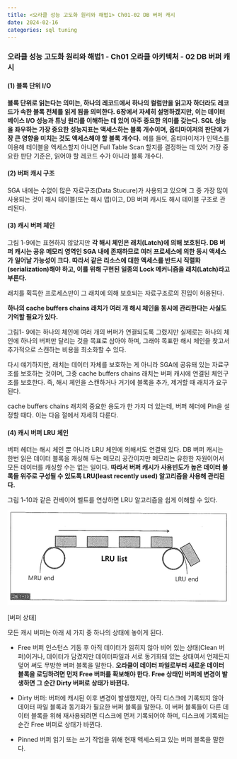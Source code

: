 ```yaml
---
title: <오라클 성능 고도화 원리와 해법1> Ch01-02 DB 버퍼 캐시
date: 2024-02-16
categories: sql tuning
---
```



### 오라클 성능 고도화 원리와 해법1 - Ch01 오라클 아키텍처 - 02 DB 버퍼 캐시

#### (1) 블록 단위 I/O

**블록 단위로 읽는다는 의미는, 하나의 레코드에서 하나의 컬럼만을 읽고자 하더라도 레코드가 속한 블록 전체를 읽게 됨을 의미한다. 6장에서 자세히 설명하겠지만, 이는 데이터베이스 I/O 성능과 튜닝 원리를 이해하는 데 있어 아주 중요한 의미를 갖는다. SQL 성능을 좌우하는 가장 중요한 성능지표는 액세스하는 블록 개수이며, 옵티마이저의 판단에 가장 큰 영향을 미치는 것도 액세스해야 할 블록 개수다.** 예를 들어, 옵티마이저가 인덱스를 이용해 테이블을 액세스할지 아니면 Full Table Scan 할지를 결정하는 데 있어 가장 중요한 판단 기준은, 읽어야 할 레코드 수가 아니라 블록 개수다.


#### (2) 버퍼 캐시 구조

SGA 내에는 수없이 많은 자료구조(Data Stucure)가 사용되고 있으며 그 중 가장 많이 사용되는 것이 해시 테이블(또는 해시 맵)이고, DB 버퍼 캐시도 해시 테이블 구조로 관리된다.


#### (3) 캐시 버퍼 체인

그림 1-9에는 표현하지 않았지만 **각 해시 체인은 래치(Latch)에 의해 보호된다. DB 버퍼 캐시는 공유 메모리 영역인 SGA 내에 존재하므로 여러 프로세스에 의한 동시 액세스가 일어날 가능성이 크다. 따라서 같은 리소스에 대한 액세스를 반드시 직렬화(serialization)해야 하고, 이를 위해 구현된 일종의 Lock 메커니즘을 래치(Latch)라고 부른다.**

래치를 획득한 프로세스만이 그 래치에 의해 보호되는 자료구조로의 진입이 허용된다.

**하나의 cache buffers chains 래치가 여러 개 해시 체인을 동시에 관리한다는 사실도 기억할 필요가 있다.**

그림1- 9에는 하나의 체인에 여러 개의 버퍼가 연결되도록 그렸지만 실제로는 하나의 체인에 하나의 버퍼만 달리는 것을 목표로 삼아야 하며, 그래야 목표한 해시 체인을 찾고서 추가적으로 스캔하는 비용을 최소화할 수 있다.

다시 얘기하지만, 래치는 데이터 자체를 보호하는 게 아니라 SGA에 공유돼 있는 자료구조를 보호하는 것이며, 그중 cache buffers chains 래치는 버퍼 캐시에 연결된 체인구조를 보호한다. 즉, 해시 체인을 스캔하거나 거기에 블록을 추가, 제거할 때 래치가 요구된다.

cache buffers chains 래치의 중요한 용도가 한 가지 더 있는데, 버퍼 헤더에 Pin을 설정할 때다. 이는 다음 절에서 자세히 다룬다.


#### (4) 캐시 버퍼 LRU 체인

버퍼 헤더는 해시 체인 뿐 아니라 LRU 체인에 의해서도 연결돼 있다. DB 버퍼 캐시는 
한번 읽은 데이터 블록을 캐싱해 두는 메모리 공간이지만 메모리는 유한한 자원이어서  모든 데이터를 캐싱할 수는 없는 일이다. **따라서 버퍼 캐시가 사용빈도가 높은 데이터 블록들 위주로 구성될 수 있도록 LRU(least recently used) 알고리즘을 사용해 관리된다.**

그림 1-10과 같은 컨베이어 벨트를 연상하면 LRU 알고리즘을 쉽게 이해할 수 있다.

![](/assets/images/sqlp/1-01-10.png)


[버퍼 상태]

모든 캐시 버퍼는 아래 세 가지 중 하나의 상태에 놓이게 된다.

- Free 버퍼
인스턴스 기동 후 아직 데이터가 읽히지 않아 비어 있는 상태(Clean 버퍼)이거나, 데이터가 담겼지만 데이터파일과 서로 동기화돼 있는 상태여서 언제든지 덮어 써도 무방한 버퍼 블록을 말한다.
**오라클이 데이터 파일로부터 새로운 데이터 블록을 로딩하려면 먼저 Free 버퍼를 확보해야 한다. Free 상태인 버퍼에 변경이 발생하면 그 순간 Dirty 버퍼로 상태가 바뀐다.**

- Dirty 버퍼:
버퍼에 캐시된 이후 변경이 발생했지만, 아직 디스크에 기록되지 않아 데이터 파일 블록과 동기화가 필요한 버퍼 블록을 말한다. 이 버퍼 블록들이 다른 데이터 블록을 위해 재사용되려면 디스크에 먼저 기록되어야 하며, 디스크에 기록되는 순간 Free 버퍼로 상태가 바뀐다.

- Pinned 버퍼
읽기 또는 쓰기 작업을 위해 현재 액세스되고 있는 버퍼 블록을 말한다.

